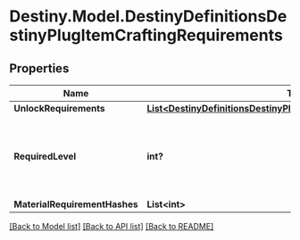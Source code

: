 # Destiny.Model.DestinyDefinitionsDestinyPlugItemCraftingRequirements

## Properties

Name | Type | Description | Notes
------------ | ------------- | ------------- | -------------
**UnlockRequirements** | [**List&lt;DestinyDefinitionsDestinyPlugItemCraftingUnlockRequirement&gt;**](DestinyDefinitionsDestinyPlugItemCraftingUnlockRequirement.md) |  | [optional] 
**RequiredLevel** | **int?** | If the plug has a known level requirement, it&#39;ll be available here. | [optional] 
**MaterialRequirementHashes** | **List&lt;int&gt;** |  | [optional] 

[[Back to Model list]](../README.md#documentation-for-models) [[Back to API list]](../README.md#documentation-for-api-endpoints) [[Back to README]](../README.md)

